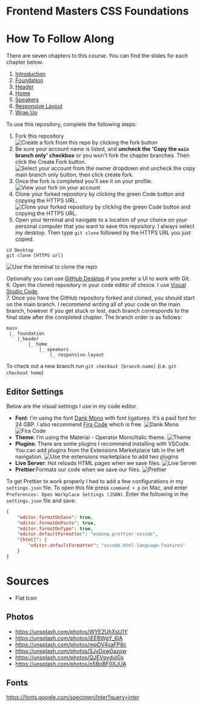 # Frontend Masters CSS Foundations

# How To Follow Along
There are seven chapters to this course. You can find the slides for each chapter below.
1. [Introduction]()
2. [Foundation]()
3. [Header]()
4. [Home]()
5. [Speakers]()
6. [Responsive Layout]()
7. [Wrap Up]()

To use this repository, complete the following steps:
1. Fork this repository
![Create a fork from this repo by clicking the fork button](./readme-images/fork.png)
2. Be sure your account name is listed, and **uncheck the 'Copy the `main` branch only' checkbox** or you won't fork the chapter branches. Then click the Create Fork button.
![Select your account from the owner dropdown and uncheck the copy main branch only button, then click create fork.](./readme-images/create-fork.png)
3. Once the fork is completed you'll see it on your profile.
![View your fork on your account](./readme-images/view-fork.png)
4. Clone your forked repository by clicking the green Code button and copying the HTTPS URL.
![Clone your forked repository by clicking the green Code button and copying the HTTPS URL.](./readme-images/clone.png)
5. Open your terminal and navigate to a location of your choice on your personal computer that you want to save this repository. I always select my desktop. Then type `git clone` followed by the HTTPS URL you just copied.
```
cd Desktop
git clone [HTTPS url]
```
![Use the terminal to clone the repo](./readme-images/terminal.png)

Optionally you can use [GitHub Desktop](https://desktop.github.com/) if you prefer a UI to work with Git.  
6. Open the cloned repository in your code editor of choice. I use [Visual Studio Code](https://code.visualstudio.com/).  
7. Once you have the GitHub repository forked and cloned, you should start on the main branch. I recommend writing all of your code on the main branch, however if you get stuck or lost, each branch corresponds to the final state after the completed chapter. The branch order is as follows:
```
main
 |_ foundation
    |_header
		|_ home
			|_ speakers
                |_ responsive-layout
```
To check out a new branch run `git checkout [branch-name]` (i.e. `git checkout home`)

## Editor Settings
Below are the visual settings I use in my code editor.
- **Font**: I’m using the font [Dank Mono](https://philpl.gumroad.com/l/dank-mono) with font ligatures. It’s a paid font for 24 GBP. I also recommend [Fira Code](https://github.com/tonsky/FiraCode) which is free.
![Dank Mono](./readme-images/dank-mono.png)
![Fira Code](./readme-images/fira-code.png)
- **Theme**: I’m using the  Material - Operator Mono/Italic theme.
![Theme](./readme-images/theme.png)
- **Plugins**: There are some plugins I recommend installing with VSCode. You can add plugins from the Extensions Marketplace tab in the left navigation.
![Use the extensions marketplace to add two plugins](./readme-images/extensions.png)
- **Live Server**: Hot reloads HTML pages when we save files.
![Live Server](./readme-images/live-server.png)
- **Prettier**:Formats our code when we save our files.
![Prettier](./readme-images/prettier.png)

To get Prettier to work properly I had to add a few configurations in my `settings.json` file. To open this file press `command + p` on Mac, and enter `Preferences: Open Workplace Settings (JSON)`. Enter the following in the `settings.json` file and save.

```json
{
    "editor.formatOnSave": true,
    "editor.formatOnPaste": true,
    "editor.formatOnType": true,
    "editor.defaultFormatter": "esbenp.prettier-vscode",
    "[html]": {
        "editor.defaultFormatter": "vscode.html-language-features"
    }
}
```

# Sources
- Flat Icon

## Photos
- https://unsplash.com/photos/WYE2UhXsU1Y
- https://unsplash.com/photos/iEEBWgY_6lA
- https://unsplash.com/photos/mpDV4xaFP8c
- https://unsplash.com/photos/SJvDxw0azqw
- https://unsplash.com/photos/QJEVpydulGs
- https://unsplash.com/photos/p5BoBF0XJUA

## Fonts
https://fonts.google.com/specimen/Inter?query=inter
